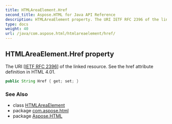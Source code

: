 ```yaml
---
title: HTMLAreaElement.Href
second_title: Aspose.HTML for Java API Reference
description: HTMLAreaElement property. The URI IETF RFC 2396 of the linked resource. See the href attribute definition in HTML 4.01
type: docs
weight: 40
url: /java/com.aspose.html/htmlareaelement/href/
---
```

## HTMLAreaElement.Href property

The URI [[IETF RFC 2396](http://www.ietf.org/rfc/rfc2396.txt)] of the linked resource. See the href attribute definition in HTML 4.01.

```java
public String Href { get; set; }
```

### See Also

* class [HTMLAreaElement](../)
* package [com.aspose.html](../../../com.aspose.html/)
* package [Aspose.HTML](../../../)
